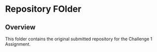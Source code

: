 # Repository FOlder

## Overview

This folder contains the original submitted repository for the Challenge 1 Assignment. 

